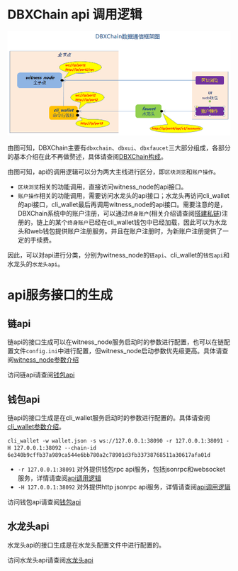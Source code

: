 # DBXChain api 调用逻辑
![](../../dbxchain.png)

由图可知，DBXChain主要有`dbxchain`、`dbxui`、`dbxfaucet`三大部分组成，各部分的基本介绍在此不再做赘述，具体请查阅[DBXChain构成](../../introduction.md)。

由图可知，api的调用逻辑可以分为两大主线进行区分，即`区块浏览`和`账户操作`。

- `区块浏览`相关的功能调用，直接访问witness_node的api接口。
- `账户操作`相关的功能调用，需要访问水龙头的api接口；水龙头再访问cli_wallet的api接口，cli_wallet最后再调用witness_node的api接口。需要注意的是，DBXChain系统中的账户注册，可以通过`终身账户`(相关介绍请查阅[搭建私链](../private-chain.md))注册的，链上的某个`终身账户`已经在cli_wallet钱包中已经加载，因此可以为水龙头和web钱包提供账户注册服务。并且在账户注册时，为新账户注册提供了一定的手续费。


因此，可以对api进行分类，分别为witness_node的`链api`、cli_wallet的`钱包api`和水龙头的`水龙头api`。

# api服务接口的生成

## 链api
链api的接口生成可以在witness_node服务启动时的参数进行配置，也可以在链配置文件`config.ini`中进行配置，但witness_node启动参数优先级更高。具体请查阅[witness_node参数介绍](../cmd/witness_node.md)

访问链api请查阅[钱包api](../api/witness_node.md)

## 钱包api
链api的接口生成是在cli_wallet服务启动时的参数进行配置的。具体请查阅[cli_wallet参数介绍](../cmd/cli_wallet.md)。

```
cli_wallet -w wallet.json -s ws://127.0.0.1:38090 -r 127.0.0.1:38091 -H 127.0.0.1:38092 --chain-id 6e340b9cffb37a989ca544e6bb780a2c78901d3fb33738768511a30617afa01d
```

* `-r 127.0.0.1:38091` 对外提供钱包rpc api服务，包括jsonrpc和websocket服务，详情请查阅[api调用逻辑](../api/introduction.md)
* `-H 127.0.0.1:38092` 对外提供http jsonrpc api服务，详情请查阅[api调用逻辑](../api/introduction.md)

访问钱包api请查阅[钱包api](../api/cli_wallet.md)

## 水龙头api
水龙头api的接口生成是在水龙头配置文件中进行配置的。

访问水龙头api请查阅[水龙头api](../api/faucet.md)
